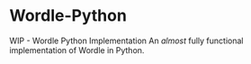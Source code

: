 # Wordle-Python
WIP - Wordle Python Implementation
An *almost* fully functional implementation of Wordle in Python.
